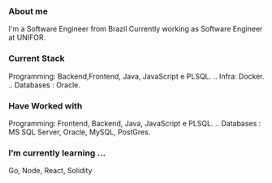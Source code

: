 
<!--
**jeanflaragao/jeanflaragao** is a ✨ _special_ ✨ repository because its `README.md` (this file) appears on your GitHub profile.

Here are some ideas to get you started:

- 🔭 I’m currently working on ...
- 🌱 I’m currently learning ...
- 👯 I’m looking to collaborate on ...
- 🤔 I’m looking for help with ...
- 💬 Ask me about ...
- 📫 How to reach me: ...
- 😄 Pronouns: ...
- ⚡ Fun fact: ...
-->


### About me

I'm a Software Engineer from Brazil Currently working as Software Engineer at UNIFOR.

### Current Stack

Programming: Backend,Frontend, Java, JavaScript e PLSQL. ..
Infra: Docker. ..
Databases : Oracle.

### Have Worked with
Programming: Frontend, Backend, Java, JavaScript e PLSQL. ..
Databases : MS SQL Server, Oracle, MySQL, PostGres.

### I’m currently learning ...

Go, Node, React, Solidity

